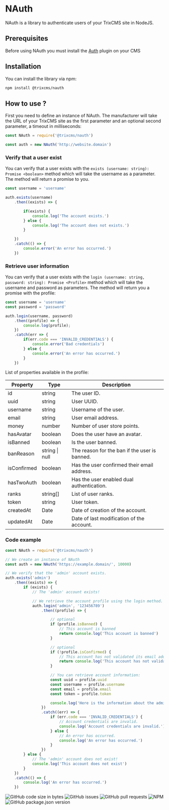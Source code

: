 # NAuth

NAuth is a library to authenticate users of your TrixCMS site in NodeJS.

## Prerequisites

Before using NAuth you must install the [Auth](https://trixcms.eu/marketplace/resource/plugin/7) plugin on your CMS

## Installation

You can install the library via npm:
```bash
npm install @trixcms/nauth
```

## How to use ?

First you need to define an instance of NAuth. The manufacturer will take the URL of your TrixCMS site as the first parameter and an optional second parameter, a timeout in milliseconds:
```javascript
const NAuth = require('@trixcms/nauth')

const auth = new NAuth('http://website.domain')
```

### Verify that a user exist

You can verify that a user exists with the `exists (username: string): Promise <boolean>` method which will take the username as a parameter. The method will return a promise to you.
```javascript
const username = 'username'

auth.exists(username)
    .then((exists) => {

        if(exists) {
            console.log('The account exists.')
        } else {
            console.log('The account does not exists.')
        }

    })
    .catch(() => {
        console.error('An error has occurred.')
    })
```

### Retrieve user information

You can verify that a user exists with the `login (username: string, password: string): Promise <Profile>` method which will take the username and password as parameters. The method will return you a promise with the profile:

```javascript
const username = 'username'
const password = 'password'

auth.login(username, password)
    .then((profile) => {
        console.log(profile);
    })
    .catch(err => {
        if(err.code === 'INVALID_CREDENTIALS') {
            console.error('Bad credentials')
        } else {
            console.error('An error has occurred.')
        }
    })
```

List of properties available in the profile:

| Property    | Type           | Description                                   |
| ----------- | -------------- | --------------------------------------------- |
| id          | string         | The user ID.                                  |
| uuid        | string         | User UUID.                                    |
| username    | string         | Username of the user.                         |
| email       | string         | User email address.                           |
| money       | number         | Number of user store points.                  |
| hasAvatar   | boolean        | Does the user have an avatar.                 |
| isBanned    | boolean        | Is the user banned.                           |
| banReason   | string \| null | The reason for the ban if the user is banned. |
| isConfirmed | boolean        | Has the user confirmed their email address.   |
| hasTwoAuth  | boolean        | Has the user enabled dual authentication.     |
| ranks       | string\[\]     | List of user ranks.                           |
| token       | string         | User token.                                   |
| createdAt   | Date           | Date of creation of the account.              |
| updatedAt   | Date           | Date of last modification of the account.     |

### Code example

```javascript
const NAuth = require('@trixcms/nauth')

// We create an instance of NAuth
const auth = new NAuth('https://example.domain/', 10000)

// We verify that the 'admin' account exists.
auth.exists('admin')
    .then((exists) => {
        if (exists) {
            // The 'admin' account exists!

            // We retrieve the account profile using the login method.
            auth.login('admin', '123456789')
                .then((profile) => {

                    // optional
                    if (profile.isBanned) {
                        // This account is banned
                        return console.log('This account is banned')
                    }

                    // optional
                    if (!profile.isConfirmed) {
                        // This account has not validated its email address.
                        return console.log('This account has not validated its email address.')
                    }

                    // You can retrieve account information:
                    const uuid = profile.uuid
                    const username = profile.username
                    const email = profile.email
                    const token = profile.token

                    console.log('Here is the information about the admin account:', uuid, username, email, token)
                })
                .catch((err) => {
                    if (err.code === 'INVALID_CREDENTIALS') {
                        // Account credentials are invalid.
                        console.log('Account credentials are invalid.')
                    } else {
                        // An error has occurred.
                        console.log('An error has occurred.')
                    }
                })
        } else {
            // The 'admin' account does not exist!
            console.log('This account does not exist')
        }
    })
    .catch(() => {
        console.log('An error has occurred.')
    })
```

![GitHub code size in bytes](https://img.shields.io/github/languages/code-size/TrixCMS-V-2/NAuth?style=for-the-badge)
![GitHub issues](https://img.shields.io/github/issues/TrixCMS-V-2/NAuth?style=for-the-badge)
![GitHub pull requests](https://img.shields.io/github/issues-pr/TrixCMS-V-2/NAuth?style=for-the-badge)
![NPM](https://img.shields.io/npm/l/@trixcms/nauth?style=for-the-badge)
![GitHub package.json version](https://img.shields.io/github/package-json/v/TrixCMS-V-2/NAuth?style=for-the-badge)
